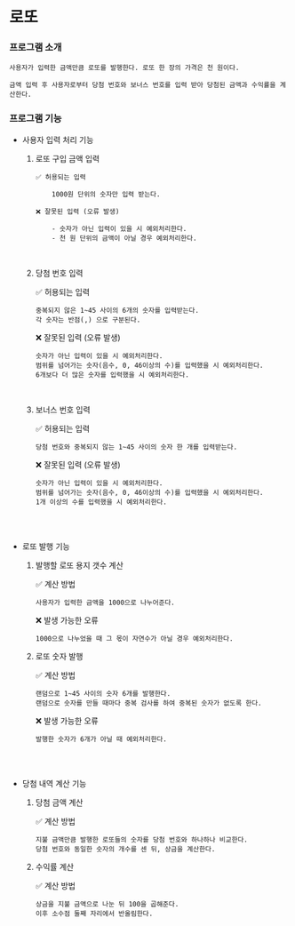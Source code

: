 # 로또

### 프로그램 소개

    사용자가 입력한 금액만큼 로또를 발행한다. 로또 한 장의 가격은 천 원이다.

    금액 입력 후 사용자로부터 당첨 번호와 보너스 번호를 입력 받아 당첨된 금액과 수익률을 계산한다.

### 프로그램 기능

- 사용자 입력 처리 기능

  1.  로또 구입 금액 입력

          ✅ 허용되는 입력

              1000원 단위의 숫자만 입력 받는다.

          ❌ 잘못된 입력 (오류 발생)

              - 숫자가 아닌 입력이 있을 시 예외처리한다.
              - 천 원 단위의 금액이 아닐 경우 예외처리한다.

      <br />

  2.  당첨 번호 입력

      ✅ 허용되는 입력

          중복되지 않은 1~45 사이의 6개의 숫자를 입력받는다.
          각 숫자는 반점(,) 으로 구분된다.

      ❌ 잘못된 입력 (오류 발생)

          숫자가 아닌 입력이 있을 시 예외처리한다.
          범위를 넘어가는 숫자(음수, 0, 46이상의 수)를 입력했을 시 예외처리한다.
          6개보다 더 많은 숫자를 입력했을 시 예외처리한다.

    <br />

  3.  보너스 번호 입력

      ✅ 허용되는 입력

          당첨 번호와 중복되지 않는 1~45 사이의 숫자 한 개를 입력받는다.

      ❌ 잘못된 입력 (오류 발생)

          숫자가 아닌 입력이 있을 시 예외처리한다.
          범위를 넘어가는 숫자(음수, 0, 46이상의 수)를 입력했을 시 예외처리한다.
          1개 이상의 수를 입력했을 시 예외처리한다.

    <br />
    <br />

* 로또 발행 기능

  1.  발행할 로또 용지 갯수 계산

      ✅ 계산 방법

          사용자가 입력한 금액을 1000으로 나누어준다.

      ❌ 발생 가능한 오류

          1000으로 나누었을 때 그 몫이 자연수가 아닐 경우 예외처리한다.

  2.  로또 숫자 발행

      ✅ 계산 방법

          랜덤으로 1~45 사이의 숫자 6개를 발행한다.
          랜덤으로 숫자를 만들 때마다 중복 검사를 하여 중복된 숫자가 없도록 한다.

      ❌ 발생 가능한 오류

          발행한 숫자가 6개가 아닐 때 예외처리한다.

    <br />
    <br />

* 당첨 내역 계산 기능

  1.  당첨 금액 계산

      ✅ 계산 방법

          지불 금액만큼 발행한 로또들의 숫자를 당첨 번호와 하나하나 비교한다.
          당첨 번호와 동일한 숫자의 개수를 센 뒤, 상금을 계산한다.

  2.  수익률 계산

      ✅ 계산 방법

          상금을 지불 금액으로 나눈 뒤 100을 곱해준다.
          이후 소수점 둘째 자리에서 반올림한다.
